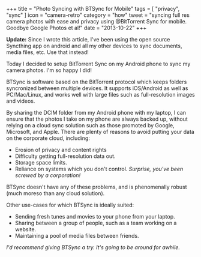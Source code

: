 +++
title = "Photo Syncing with BTSync for Mobile"
tags = [
  "privacy",
  "sync"
]
icon = "camera-retro"
category = "how"
tweet = "syncing full res camera photos with ease and privacy using @BitTorrent Sync for mobile. Goodbye Google Photos et al!"
date = "2013-10-22"
+++

**Update:** Since I wrote this article, I've been using the open source Syncthing app on android and all my other devices to sync documents, media files, etc. Use that instead!

Today I decided to setup BitTorrent Sync on my Android phone to sync my camera photos. I'm so happy I did!

BTSync is software based on the BitTorrent protocol which keeps folders syncronized between multiple devices. It supports iOS/Android as well as PC/Mac/Linux, and works well with large files such as full-resolution images and videos.

By sharing the DCIM folder from my Android phone with my laptop, I can ensure that the photos I take on my phone are always backed up, without relying on a cloud sync solution such as those promoted by Google, Microsoft, and Apple. There are plenty of reasons to avoid putting your data on the corporate cloud, including:

 - Erosion of privacy and content rights
 - Difficulty getting full-resolution data out.
 - Storage space limits.
 - Reliance on systems which you don't control. *Surprise, you've been screwed by a corporation!*

BTSync doesn't have any of these problems, and is phenomenally robust (much moreso than any cloud solution).

Other use-cases for which BTSync is ideally suited:

 - Sending fresh tunes and movies to your phone from your laptop.
 - Sharing between a group of people, such as a team working on a website.
 - Maintaining a pool of media files between friends.

*I'd recommend giving BTSync a try. It's going to be around for awhile.*